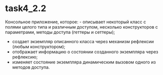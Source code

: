 # task4_2.2
Консольное приложение, которое: - описывает некоторый класс с полями целого типа и различным доступом, несколько конструкторов с параметрами, методы доступа (геттеры и сеттеры);
- создает экземпляр описанного класса через механизм рефлексии (любым конструктором);
- отображает информацию о состоянии созданного экземпляра через рефлексию;
- изменяет состояние экземпляра динамическим вызовом одного из методов доступа. 
